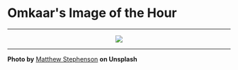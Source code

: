 # Omkaar's Image of the Hour

---

<div align="center">

<a href="https://unsplash.com/photos/snow-covered-mountains-in-the-hazy-distance-X5nWClg-dY4">
  <img src="https://images.unsplash.com/photo-1748452478615-6f417bc4d29e?crop=entropy&cs=tinysrgb&fit=max&fm=jpg&ixid=M3w3NjA2Nzh8MHwxfHJhbmRvbXx8fHx8fHx8fDE3NTA1MjUyMDB8&ixlib=rb-4.1.0&q=80&w=1080" style="max-width:100%; height:auto;">
</a>



</div>

---

**Photo by** [Matthew Stephenson](https://unsplash.com/@matthewryanstephenson) **on Unsplash**
